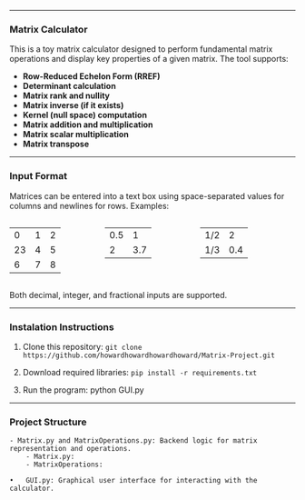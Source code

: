 
___________________________________________________________________________________________________________________________________________

### Matrix Calculator

This is a toy matrix calculator designed to perform fundamental matrix operations and display key properties of a given matrix. The tool supports: 

- **Row-Reduced Echelon Form (RREF)**
- **Determinant calculation**
- **Matrix rank and nullity**
- **Matrix inverse (if it exists)**
- **Kernel (null space) computation**
- **Matrix addition and multiplication**
- **Matrix scalar multiplication**
- **Matrix transpose**
 
___________________________________________________________________________________________________________________________________________

### Input Format

Matrices can be entered into a text box using space-separated values for columns and newlines for rows. Examples:

<div style="display: flex; justify-content: space-between;">
  <table>
    <tr><td>0</td><td>1</td><td>2</td></tr>
    <tr><td>23</td><td>4</td><td>5</td></tr>
    <tr><td>6</td><td>7</td><td>8</td></tr>
  </table>

  <table>
    <tr><td>0.5</td><td>1</td></tr>
    <tr><td>2</td><td>3.7</td></tr>
  </table>

  <table>
    <tr><td>1/2</td><td>2</td></tr>
    <tr><td>1/3</td><td>0.4</td></tr>
  </table>
</div>

Both decimal, integer, and fractional inputs are supported.

___________________________________________________________________________________________________________________________________________

### Instalation Instructions

1. Clone this repository:
`git clone https://github.com/howardhowardhowardhoward/Matrix-Project.git`

3. Download required libraries:
`pip install -r requirements.txt`

5. Run the program:
   python GUI.py

___________________________________________________________________________________________________________________________________________

### Project Structure

	- Matrix.py and MatrixOperations.py: Backend logic for matrix representation and operations.
 		- Matrix.py:
   		- MatrixOperations:
 
	•	GUI.py: Graphical user interface for interacting with the calculator.

